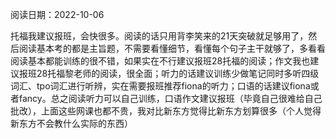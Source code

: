 阅读日期：2022-10-06


托福我建议报班，会快很多。阅读的话只用背李笑来的21天突破就足够用了，然后阅读基本考的都是主旨题，不需要看懂细节，看懂每个句子主干就够了，多看看阅读基本都能训练的很不错，如果实在不行建议报班28托福的阅读；作文我也建议报班28托福黎老师的阅读，很全面；听力的话建议训练少做笔记同时多听四级词汇、tpo词汇进行听辨，实在需要报班推荐fiona的听力；口语的话建议fiona或者fancy。总之阅读听力可以自己训练，口语作文建议报班（毕竟自己很难给自己批改），上面这些网课也都不贵，我对比新东方觉得比新东方划算很多（个人觉得新东方不会教什么实际的东西）